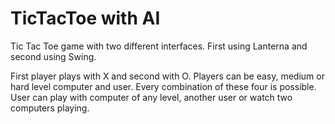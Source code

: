 # TicTacToe with AI

Tic Tac Toe game with two different interfaces. First using Lanterna and second using Swing.

First player plays with X and second with O. Players can be easy, medium or hard level computer and user. Every combination of these four is possible. User can play with computer of any level, another user or watch two computers playing.
